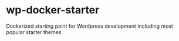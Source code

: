 # wp-docker-starter
Dockerized starting point for Wordpress development including most popular starter themes
